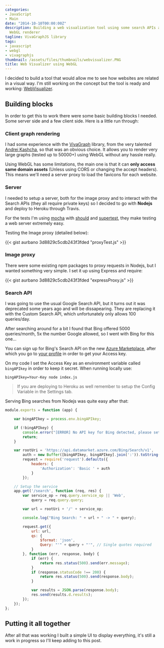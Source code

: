 ```yaml
---
categories:
- JavaScript
- Main
date: "2014-10-10T00:00:00Z"
description: Building a web visualization tool using some search APIs and VivaGraphJS
  WebGL renderer
tagline: VivaGraphJS library
tags:
- javascript
- webgl
- vivagraphjs
thumbnail: /assets/files/thumbnails/webvisualizer.PNG
title: Web Visualizer using WebGL
---
```


I decided to build a tool that would allow me to see how websites are related in a visual way. I'm still working on the concept but the tool is ready and working: [WebVisualizer](http://web-visualizer.urbanoalvarez.es).

## Building blocks
In order to get this to work there were some basic building blocks I needed. Some server side and a few client side. Here is a little run through:

### Client graph rendering
I had some experience with the [VivaGraph](https://github.com/anvaka/VivaGraphJS) library, from the very talented [Andrei Kashcha](http://www.yasiv.com/), so that was an obvious choice. It allows you to render very large graphs (tested up to 50000+) using WebGL without any hassle really.

Using WebGL has some limitations, the main one is that it can **only access same domain assets** (Unless using CORS or changing the accept headers). This means we'll need a server proxy to load the favicons for each website.

### Server
I needed to setup a server, both for the image proxy and to interact with the Search APIs (they all require private keys) so I decided to go with **Nodejs** and deploy to Heroku through Travis.

For the tests I'm using [mocha](https://www.npmjs.org/package/mocha) with [should](https://www.npmjs.org/package/should) and [supertest](https://www.npmjs.org/package/supertest), they make testing a web server extremely easy.

Testing the Image proxy (detailed below):

{{< gist aurbano 3d8829c5cdb243f3fded "proxyTest.js" >}}

### Image proxy
There were some existing npm packages to proxy requests in Nodejs, but I wanted something very simple. I set it up using Express and require:

{{< gist aurbano 3d8829c5cdb243f3fded "expressProxy.js" >}}

### Search API
I was going to use the usual Google Search API, but it turns out it was deprecated some years ago and will be dissapearing. They are replacing it with the Custom Search API, which unfortunately only allows 100 queries/day.

After searching around for a bit I found that Bing offered 5000 queries/month, 5x the number Google allowed, so I went with Bing for this one...

You can sign up for Bing's Search API on the new [Azure Marketplace](https://datamarket.azure.com/dataset/bing/search), after which you go to [your profile](https://datamarket.azure.com/account/keys) in order to get your Access key.

On my code I set the Access Key as an environment variable called `bingAPIkey` in order to keep it secret. When running locally use:

`bingAPIkey=Your-Key node index.js`

> If you are deploying to Heroku as well remember to setup the Config Variable in the Settings tab.

Serving Bing searches from Nodejs was quite easy after that:

``` javascript
module.exports = function (app) {

	var bingAPIkey = process.env.bingAPIkey;

	if (!bingAPIkey) {
		console.error("[ERROR] No API key for Bing detected, please set the 'bingAPIkey' env variable.");
		return;
	}

	var rootUri = 'https://api.datamarket.azure.com/Bing/Search/v1',
		auth = new Buffer([bingAPIkey, bingAPIkey].join(':')).toString('base64'),
		request = require('request').defaults({
			headers: {
				'Authorization': 'Basic ' + auth
			}
		});

	// Setup the service
	app.get('/search', function (req, res) {
		var service_op = req.query.service_op || 'Web',
			query = req.query.query;

		var url = rootUri + '/' + service_op;

		console.log("Bing Search: " + url + " -> " + query);

		request.get({
			url: url,
			qs: {
				$format: 'json',
				Query: "'" + query + "'", // Single quotes required
			}
		}, function (err, response, body) {
			if (err) {
				return res.status(500).send(err.message);
			}
			if (response.statusCode !== 200) {
				return res.status(500).send(response.body);
			}

			var results = JSON.parse(response.body);
			res.send(results.d.results);
		});
	});
};
```

## Putting it all together
After all that was working I built a simple UI to display everything, it's still a work in progress so I'll keep adding to this post.
